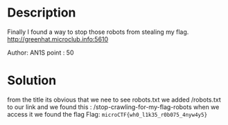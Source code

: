 # Description

Finally I found a way to stop those robots from stealing my flag.
http://greenhat.microclub.info:5610

Author: AN1S
point : 50

# Solution
from the title its obvious that we nee to see robots.txt
we added /robots.txt to our link and we found this :
/stop-crawling-for-my-flag-robots
when we access it we found the flag
Flag: `microCTF{wh0_l1k35_r0b075_4nyw4y5}`

